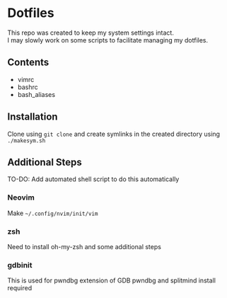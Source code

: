 # Dotfiles
This repo was created to keep my system settings intact.  
I may slowly work on some scripts to facilitate managing my dotfiles.  

## Contents
* vimrc
* bashrc
* bash_aliases

## Installation
Clone using `git clone` and create symlinks in the created directory using `./makesym.sh`

## Additional Steps 
TO-DO: Add automated shell script to do this automatically  

### Neovim
Make `~/.config/nvim/init/vim`

### zsh
Need to install oh-my-zsh and some additional steps

### gdbinit
This is used for pwndbg extension of GDB
pwndbg and splitmind install required
